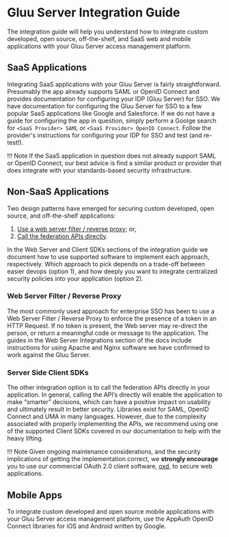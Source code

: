 # Gluu Server Integration Guide
The integration guide will help you understand how to integrate custom developed, open source, off-the-shelf, and SaaS web and mobile applications with your Gluu Server access management platform.  

## SaaS Applications 
Integrating SaaS applications with your Gluu Server is fairly straightforward. Presumably the app already supports SAML or OpenID Connect and provides documentation for configuring your IDP (Gluu Server) for SSO. We have documentation for configuring the Gluu Server for SSO to a few popular SaaS applications like Google and Salesforce. If we do not have a guide for configuring the app in question, simply perform a Goolge search for `<SaaS Provider> SAML` or `<SaaS Provider> OpenID Connect`. Follow the provider's instructions for configuring your IDP for SSO and test (and re-test!). 

!!! Note
    If the SaaS application in question does not already support SAML or OpenID Connect, our best advice is find a similar product or provider that does integrate with your standards-based security infrastructure. 

## Non-SaaS Applications
Two design patterns have emerged for securing custom developed, open source, and off-the-shelf applications:

1. [Use a web server filter / reverse proxy](#web-server-filter--reverse-proxy); or,
2. [Call the federation APIs directly](#client-sdks).

In the Web Server and Client SDKs sections of the integration guide we document how to use supported software to implement each approach, respectively. Which approach to pick depends on a trade-off between easier devops (option 1), and how deeply you want to integrate centralized security policies into your application (option 2).

### Web Server Filter / Reverse Proxy
The most commonly used approach for enterprise SSO has been to use a Web Server Filter / Reverse Proxy to enforce the presence of a token in an HTTP Request. If no token is present, the Web server may re-direct the person, or return a meaningful code or message to the application. The guides in the Web Server Integrations section of the docs include instructions for using Apache and Nginx software we have confirmed to work against the Gluu Server. 

### Server Side Client SDKs
The other integration option is to call the federation APIs directly in your application. In general, calling the API’s directly will enable the application to make “smarter” decisions, which can have a positive impact on usability and ultimately result in better security. Libraries exist for SAML, OpenID Connect and UMA in many languages. However, due to the complexity associated with properly implementing the APIs, we recommend using one of the supported Client SDKs covered in our documentation to help with the heavy lifting. 

!!! Note
    Given ongoing maintenance considerations, and the security implications of getting the implementation correct, we **strongly encourage** you to use our commercial OAuth 2.0 client software, [oxd](./oauth2.md/), to secure web applications. 
        
## Mobile Apps    
To integrate custom developed and open source mobile applications with your Gluu Server access management platform, use the AppAuth OpenID Connect libraries for iOS and Android written by Google.
    

